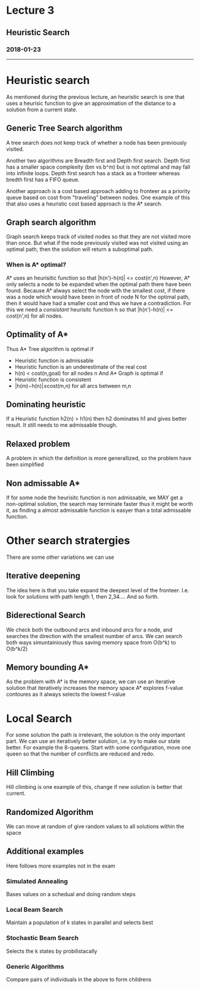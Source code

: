 # Lecture 3
## Heuristic Search
### 2018-01-23
---
# Heuristic search
As mentioned during the previous lecture, an heuristic search is one that uses a heurisic function to give an approximation of the distance to a solution from a current state. 

## Generic Tree Search algorithm
A tree search does not keep track of whether a node has been previously visited.

Another two algorithms are Breadth first and Depth first search. Depth first has a smaller space complexity (bm vs b^m) but is not optimal and may fall into infinite loops. Depth first search has a stack as a fronteer whereas bredth first has a FIFO queue.

Another approach is a cost based approach adding to fronteer as a priority queue based on cost from "traveling" between nodes. One example of this that also uses a heuristic cost based approach is the A* search.

## Graph search algorithm
Graph search keeps track of visited nodes so that they are not visited more than once. But what if the node previously visited was not visited using an optimal path, then the solution will return a suboptimal path.

### When is A* optimal? 
A* uses an heurisitic function so that |h(n')-h(n)| <= cost(n',n) However, A* only selects a node to be expanded when the optimal path there have been found. Because A* always select the node with the smallest cost, if there was a node which would have been in front of node N for the optimal path, then it would have had a smaller cost and thus we have a contradiction.  For this we need a *consistant* heurisitc function h so that |h(n')-h(n)| <= cost(n',n) for all nodes. 

## Optimality of A*
Thus A* Tree algorithm is optimal if 
* Heuristic function is admissable
* Heuristic function is an underestimate of the real cost
* h(n) < cost(n,goal) for all nodes n
And A* Graph is optimal if
* Heuristic function is consistent
* |h(m)−h(n)|≤cost(m,n) for all arcs between m,n

## Dominating heuristic
If a Heuristic function h2(n) > h1(n) then h2 dominates h1 and gives better result. It still needs to me admissable though.

## Relaxed problem
A problem in which the definition is more generallized, so the problem have been simplified

## Non admissable A*
If for some node the heurisitc function is non admissable, we MAY get a non-optimal solution, the search may terminate faster thus it might be worth it, as finding a almost admissable function is easyer than a total admissable function. 

# Other search stratergies
There are some other variations we can use
## Iterative deepening
The idea here is that you take expand the deepest level of the fronteer. I.e. look for solutions with path length 1, then 2,34.... And so forth. 

## Biderectional Search
We check both the outbound arcs and inbound arcs for a node, and searches the direction with the smallest number of arcs. We can search both ways simuntainiously thus saving memory space from O(b^k) to O(b^k/2)

## Memory bounding A* 
As the problem with A* is the memory space, we can use an iterative solution that iteratively increases the memory space 
A* explores f-value contoures as it always selects the lowest f-value

# Local Search
For some solution the path is irrelevant, the solution is the only important part. We can use an iteratively better solution, i.e. try to make our state better. For example the 8-queens. Start with some configuration, move one queen so that the number of conflicts are reduced and redo.

## Hill Climbing
Hill climbing is one example of this, change if new solution is better that current. 

## Randomized Algorithm
We can move at random of give random values to all solutions within the space 

## Additional examples
Here follows more examples not in the exam
### Simulated Annealing
Bases values on a schedual and doing random steps  
### Local Beam Search 
Maintain a population of k states in parallel and selects best
### Stochastic Beam Search 
Selects the k states by probilistacally
### Generic Algorithms 
Compare pairs of individuals in the above to form childrens

